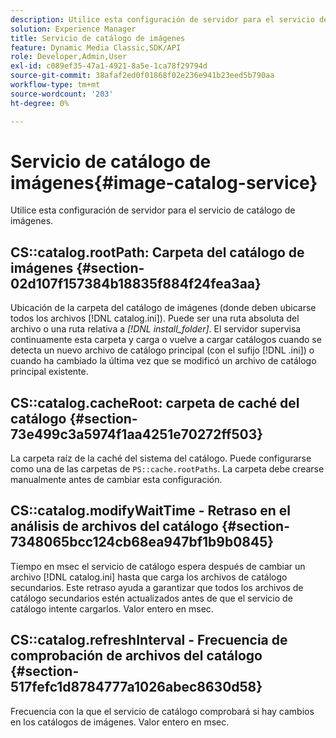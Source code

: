 ```yaml
---
description: Utilice esta configuración de servidor para el servicio de catálogo de imágenes.
solution: Experience Manager
title: Servicio de catálogo de imágenes
feature: Dynamic Media Classic,SDK/API
role: Developer,Admin,User
exl-id: c089ef35-47a1-4921-8a5e-1ca78f29794d
source-git-commit: 38afaf2ed0f01868f02e236e941b23eed5b790aa
workflow-type: tm+mt
source-wordcount: '203'
ht-degree: 0%

---
```


# Servicio de catálogo de imágenes{#image-catalog-service}

Utilice esta configuración de servidor para el servicio de catálogo de imágenes.

## CS::catalog.rootPath: Carpeta del catálogo de imágenes {#section-02d107f157384b18835f884f24fea3aa}

Ubicación de la carpeta del catálogo de imágenes (donde deben ubicarse todos los archivos [!DNL catalog.ini]). Puede ser una ruta absoluta del archivo o una ruta relativa a *[!DNL install_folder]*. El servidor supervisa continuamente esta carpeta y carga o vuelve a cargar catálogos cuando se detecta un nuevo archivo de catálogo principal (con el sufijo [!DNL .ini]) o cuando ha cambiado la última vez que se modificó un archivo de catálogo principal existente.

## CS::catalog.cacheRoot: carpeta de caché del catálogo {#section-73e499c3a5974f1aa4251e70272ff503}

La carpeta raíz de la caché del sistema del catálogo. Puede configurarse como una de las carpetas de `PS::cache.rootPaths`. La carpeta debe crearse manualmente antes de cambiar esta configuración.

## CS::catalog.modifyWaitTime - Retraso en el análisis de archivos del catálogo {#section-7348065bcc124cb68ea947bf1b9b0845}

Tiempo en msec el servicio de catálogo espera después de cambiar un archivo [!DNL catalog.ini] hasta que carga los archivos de catálogo secundarios. Este retraso ayuda a garantizar que todos los archivos de catálogo secundarios estén actualizados antes de que el servicio de catálogo intente cargarlos. Valor entero en msec.

## CS::catalog.refreshInterval - Frecuencia de comprobación de archivos del catálogo {#section-517fefc1d8784777a1026abec8630d58}

Frecuencia con la que el servicio de catálogo comprobará si hay cambios en los catálogos de imágenes. Valor entero en msec.
